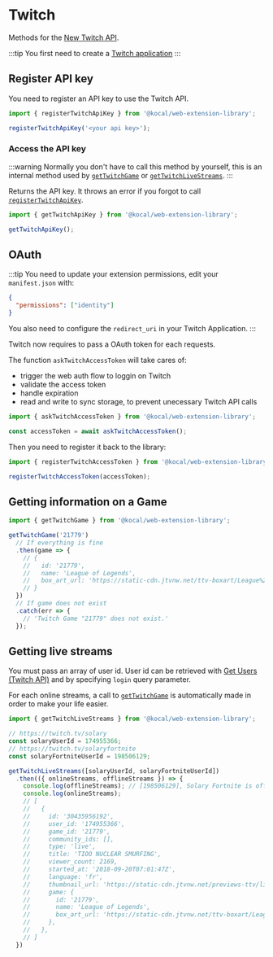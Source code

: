 # Twitch

Methods for the [New Twitch API](https://dev.twitch.tv/docs/api/). 

:::tip
You first need to create a [Twitch application](https://glass.twitch.tv/console/apps)
:::

## Register API key

You need to register an API key to use the Twitch API.

```typescript
import { registerTwitchApiKey } from '@kocal/web-extension-library';

registerTwitchApiKey('<your api key>');
```

### Access the API key

:::warning
Normally you don't have to call this method by yourself, 
this is an internal method used by [`getTwitchGame`](#getting-information-on-a-game) or [`getTwitchLiveStreams`](#getting-live-streams).
:::

Returns the API key.
It throws an error if you forgot to call [`registerTwitchApiKey`](#register-api-keys).


```typescript
import { getTwitchApiKey } from '@kocal/web-extension-library';

getTwitchApiKey();
```

## OAuth

:::tip
You need to update your extension permissions, edit your `manifest.json` with:

```json
{
  "permissions": ["identity"]
}
```

You also need to configure the `redirect_uri` in your Twitch Application.
:::

Twitch now requires to pass a OAuth token for each requests.

The function `askTwitchAccessToken` will take cares of: 
- trigger the web auth flow to loggin on Twitch
- validate the access token
- handle expiration
- read and write to sync storage, to prevent unecessary Twitch API calls

```js
import { askTwitchAccessToken } from '@kocal/web-extension-library';

const accessToken = await askTwitchAccessToken();
```

Then you need to register it back to the library:

```js
import { registerTwitchAccessToken } from '@kocal/web-extension-library';

registerTwitchAccessToken(accessToken); 
```

## Getting information on a Game

```typescript
import { getTwitchGame } from '@kocal/web-extension-library';

getTwitchGame('21779')
  // If everything is fine
  .then(game => {
    // {
    //   id: '21779',
    //   name: 'League of Legends',
    //   box_art_url: 'https://static-cdn.jtvnw.net/ttv-boxart/League%20of%20Legends-{width}x{height}.jpg',
    // }
  })
  // If game does not exist
  .catch(err => {
    // 'Twitch Game "21779" does not exist.'
  });
```

## Getting live streams

You must pass an array of user id. 
User id can be retrieved with [Get Users (Twitch API)](https://dev.twitch.tv/docs/api/reference/#get-users) and by specifying `login` query parameter.

For each online streams, a call to [`getTwitchGame`](#getting-information-on-a-game) is automatically made in order to make your life easier.

```typescript
import { getTwitchLiveStreams } from '@kocal/web-extension-library';

// https://twitch.tv/solary
const solaryUserId = 174955366;
// https://twitch.tv/solaryfortnite
const solaryFortniteUserId = 198506129;

getTwitchLiveStreams([solaryUserId, solaryFortniteUserId])
  .then(({ onlineStreams, offlineStreams }) => {
    console.log(offlineStreams); // [198506129], Solary Fortnite is offline
    console.log(onlineStreams);
    // [
    //   {
    //     id: '30435956192',
    //     user_id: '174955366',
    //     game_id: '21779',
    //     community_ids: [],
    //     type: 'live',
    //     title: 'TIOO NUCLEAR SMURFING',
    //     viewer_count: 2169,
    //     started_at: '2018-09-20T07:01:47Z',
    //     language: 'fr',
    //     thumbnail_url: 'https://static-cdn.jtvnw.net/previews-ttv/live_user_solary-{width}x{height}.jpg',
    //     game: {
    //       id: '21779',
    //       name: 'League of Legends',
    //       box_art_url: 'https://static-cdn.jtvnw.net/ttv-boxart/League%20of%20Legends-{width}x{height}.jpg',
    //     },
    //   },
    // ]
  })
```
